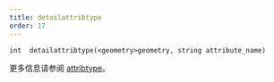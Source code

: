 ```yaml
---
title: detailattribtype
order: 17
---
```

`int  detailattribtype(<geometry>geometry, string attribute_name)`

更多信息请参阅 [attribtype](./attribtype "返回几何属性的类型")。

